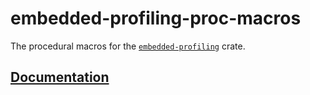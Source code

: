 # embedded-profiling-proc-macros

The procedural macros for the [`embedded-profiling`] crate.

## [Documentation]

[`embedded-profiling`]: https://crates.io/crates/embedded-profiling
[Documentation]: https://docs.rs/embedded-profiling-proc-macros/

